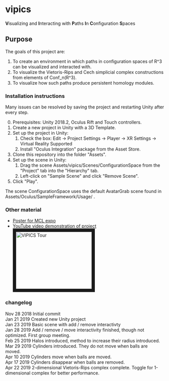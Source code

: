 # vipics
**V**isualizing and **I**nteracting with **P**aths **I**n **C**onfiguration **S**paces

## Purpose

The goals of this project are:
1. To create an environment in which paths in configuration spaces of R^3 can be visualized and interacted with. 
2. To visualize the Vietoris-Rips and Cech simplicial complex constructions from elements of Conf_n(R^3).
3. To visualize how such paths produce persistent homology modules.

### Installation instructions

Many issues can be resolved by saving the project and restarting Unity after every step.<br>

0. Prerequisites: Unity 2018.2, Oculus Rift and Touch controllers.<br>
1. Create a new project in Unity with a 3D Template.<br>
2. Set up the project in Unity:<br>
	1. Check the box: Edit -> Project Settings -> Player -> XR Settings -> Virtual Reality Supported<br>
	2. Install "Oculus Integration" package from the Asset Store.
3. Clone this repository into the folder "Assets".<br>
4. Set up the scene in Unity:<br>
	1. Drag the scene Assets/vipics/Scenes/ConfigurationSpace from the "Project" tab into the "Hierarchy" tab.
	2. Left-click on "Sample Scene" and click "Remove Scene".
5. Click "Play".<br>

The scene ConfigurationSpace uses the default AvatarGrab scene found in Assets/Oculus/SampleFramework/Usage/ .<br>

### Other material

* [Poster for MCL expo](https://github.com/jlazovskis/vipics/blob/master/MCL-2019-poster.pdf)
* [YouTube video demonstration of project](https://www.youtube.com/watch?v=0fR5UxImVpw)
<a href="http://www.youtube.com/watch?feature=player_embedded&v=0fR5UxImVpw
" target="_blank"><img src="http://img.youtube.com/vi/0fR5UxImVpw/0.jpg" 
alt="VIPICS Tour" width="240" height="180" border="10" /></a>

### changelog

Nov 28 2018 Initial commit<br>
Jan 21 2019 Created new Unity project<br>
Jan 23 2019 Basic scene with add / remove interactivty<br>
Jan 28 2019 Add / remove / move interactivity finished, though not optimized. First group meeting.<br>
Feb 25 2019 Halos introduced, method to increase their radius introduced.<br>
Mar 29 2019 Cylinders introduced. They do not move when balls are moved.<br>
Apr 10 2019 Cylinders move when balls are moved.<br>
Apr 17 2019 Cylinders disappear when balls are removed.<br>
Apr 22 2019 2-dimensional Vietoris-Rips complex complete. Toggle for 1-dimensional complex for better performance.